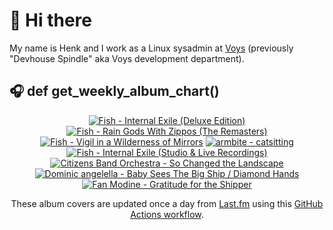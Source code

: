 # 👋 Hi there

My name is Henk and I work as a Linux sysadmin at <a href="https://www.voys.co/about/">Voys</a> (previously "Devhouse Spindle" aka Voys development department).

## 🎧 def get_weekly_album_chart()
<!-- lastfm -->
<p align="center"><a href="https://www.last.fm/music/Fish/Internal+Exile+(Deluxe+Edition)"><img src="https://lastfm.freetls.fastly.net/i/u/64s/30e614e533fd0e12721f081313984491.jpg" title="Fish - Internal Exile (Deluxe Edition)"></a> <a href="https://www.last.fm/music/Fish/Rain+Gods+With+Zippos+(The+Remasters)"><img src="https://lastfm.freetls.fastly.net/i/u/64s/89a27575a5f1576b071751172a7f99ae.jpg" title="Fish - Rain Gods With Zippos (The Remasters)"></a> <a href="https://www.last.fm/music/Fish/Vigil+in+a+Wilderness+of+Mirrors"><img src="https://lastfm.freetls.fastly.net/i/u/64s/cd9f5196f7d67afaa4afe7379c488783.jpg" title="Fish - Vigil in a Wilderness of Mirrors"></a> <a href="https://www.last.fm/music/armbite/catsitting"><img src="https://lastfm.freetls.fastly.net/i/u/64s/361551b883b59fb0215e4f73e0a23d18.png" title="armbite - catsitting"></a> <a href="https://www.last.fm/music/Fish/Internal+Exile+(Studio+&+Live+Recordings)"><img src="https://lastfm.freetls.fastly.net/i/u/64s/c6f2d046987350112e323af5bc001b05.jpg" title="Fish - Internal Exile (Studio & Live Recordings)"></a> <a href="https://www.last.fm/music/Citizens+Band+Orchestra/So+Changed+the+Landscape"><img src="https://lastfm.freetls.fastly.net/i/u/64s/6dc6d57dd9c38ff99cc6f538dfa5e142.jpg" title="Citizens Band Orchestra - So Changed the Landscape"></a> <a href="https://www.last.fm/music/Dominic+angelella/Baby+Sees+The+Big+Ship+%2F+Diamond+Hands"><img src="https://lastfm.freetls.fastly.net/i/u/64s/37661b4865305f5256549f780df9c3be.png" title="Dominic angelella - Baby Sees The Big Ship / Diamond Hands"></a> <a href="https://www.last.fm/music/Fan+Modine/Gratitude+for+the+Shipper"><img src="https://lastfm.freetls.fastly.net/i/u/64s/c983377bac01467096b188a833e57347.jpg" title="Fan Modine - Gratitude for the Shipper"></a> </p>

<p align="center">These album covers are updated once a day from <a href="https://www.last.fm/user/hbokh">Last.fm</a> using this <a href="https://github.com/marketplace/actions/lastfm-to-markdown">GitHub Actions workflow</a>.</p>

